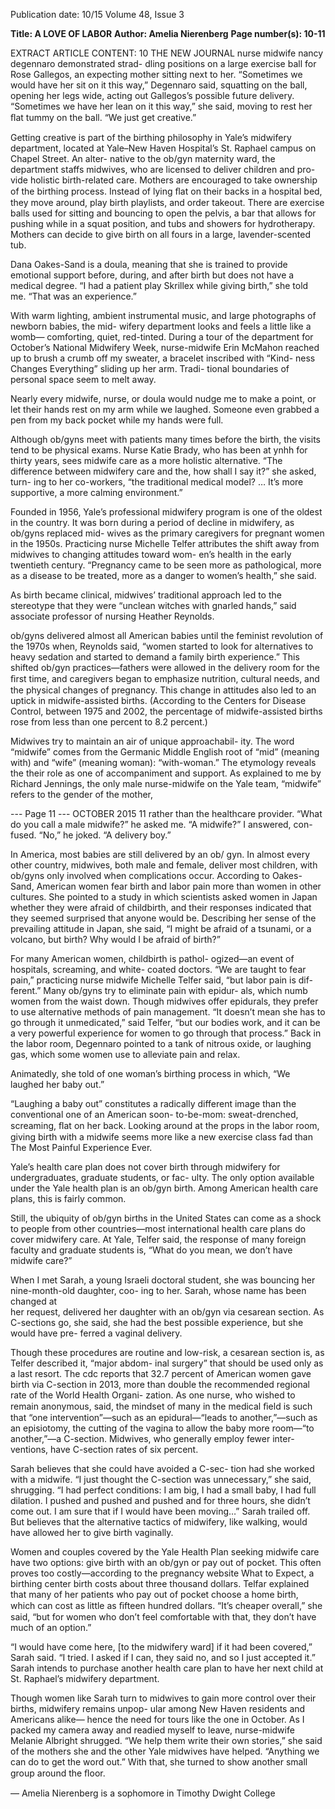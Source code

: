 Publication date: 10/15
Volume 48, Issue 3

**Title: A LOVE OF LABOR**
**Author: Amelia Nierenberg**
**Page number(s): 10-11**

EXTRACT ARTICLE CONTENT:
10
THE  NEW  JOURNAL
nurse midwife nancy degennaro demonstrated strad-
dling positions on a large exercise ball for Rose Gallegos, 
an expecting mother sitting next to her. “Sometimes 
we would have her sit on it this way,” Degennaro said, 
squatting on the ball, opening her legs wide, acting out 
Gallegos’s possible future delivery. “Sometimes we have 
her lean on it this way,” she said, moving to rest her ﬂat 
tummy on the ball. “We just get creative.” 

Getting creative is part of the birthing philosophy in 
Yale’s midwifery department, located at Yale–New Haven 
Hospital’s St. Raphael campus on Chapel Street. An alter-
native to the ob/gyn maternity ward, the department staffs 
midwives, who are licensed to deliver children and pro-
vide holistic birth-related care. Mothers are encouraged 
to take ownership of the birthing process. Instead of lying 
ﬂat on their backs in a hospital bed, they move around, 
play birth playlists, and order takeout. There are exercise 
balls used for sitting and bouncing to open the pelvis, a 
bar that allows for pushing while in a squat position, and 
tubs and showers for hydrotherapy. Mothers can decide 
to give birth on all fours in a large, lavender-scented tub. 

Dana Oakes-Sand is a doula, meaning that she is 
trained to provide emotional support before, during, and 
after birth but does not have a medical degree. “I had 
a patient play Skrillex while giving birth,” she told me. 
“That was an experience.” 

With warm lighting, ambient instrumental music, 
and large photographs of newborn babies, the mid-
wifery department looks and feels a little like a womb—
comforting, quiet, red-tinted. During a tour of the 
department for October’s National Midwifery Week, 
nurse-midwife Erin McMahon reached up to brush a 
crumb off my sweater, a bracelet inscribed with “Kind-
ness Changes Everything” sliding up her arm. Tradi-
tional boundaries of personal space seem to melt away. 

Nearly every midwife, nurse, or doula would nudge me 
to make a point, or let their hands rest on my arm while 
we laughed. Someone even grabbed a pen from my 
back pocket while my hands were full. 

Although ob/gyns meet with patients many times before 
the birth, the visits tend to be physical exams. Nurse Katie 
Brady, who has been at ynhh for thirty years, sees midwife 
care as a more holistic alternative. “The difference between 
midwifery care and the, how shall I say it?” she asked, turn-
ing to her co-workers, “the traditional medical model? … It’s 
more supportive, a more calming environment.” 

Founded in 1956, Yale’s professional midwifery program 
is one of the oldest in the country. It was born during a 
period of decline in midwifery, as ob/gyns replaced mid-
wives as the primary caregivers for pregnant women in the 
1950s. Practicing nurse Michelle Telfer attributes the shift 
away from midwives to changing attitudes toward wom-
en’s health in the early twentieth century. “Pregnancy 
came to be seen more as pathological, more as a disease to 
be treated, more as a danger to women’s health,” she said. 

As birth became clinical, midwives’ traditional approach 
led to the stereotype that they were “unclean witches 
with gnarled hands,” said associate professor of nursing 
Heather Reynolds. 

ob/gyns delivered almost all American babies until 
the feminist revolution of the 1970s when, Reynolds said, 
“women started to look for alternatives to heavy sedation 
and started to demand a family birth experience.” This 
shifted ob/gyn practices—fathers were allowed in the 
delivery room for the ﬁrst time, and caregivers began to 
emphasize nutrition, cultural needs, and the physical 
changes of pregnancy. This change in attitudes also led 
to an uptick in midwife-assisted births. (According to the 
Centers for Disease Control, between 1975 and 2002, the 
percentage of midwife-assisted births rose from less than 
one percent to 8.2 percent.) 

Midwives try to maintain an air of unique approachabil-
ity. The word “midwife” comes from the Germanic Middle 
English root of “mid” (meaning with) and “wife” (meaning 
woman): “with-woman.” The etymology reveals the their 
role as one of accompaniment and support. As explained to 
me by Richard Jennings, the only male nurse-midwife on 
the Yale team, “midwife” refers to the gender of the mother,


--- Page 11 ---
OCTOBER 2015
 11
rather than the healthcare provider. “What do you call a 
male midwife?” he asked me. “A midwife?” I answered, con-
fused. “No,” he joked. “A delivery boy.”

In America, most babies are still delivered by an ob/
gyn. In almost every other country, midwives, both male 
and female, deliver most children, with ob/gyns only 
involved when complications occur. According to Oakes-
Sand, American women fear birth and labor pain more 
than women in other cultures. She pointed to a study in 
which scientists asked women in Japan whether they were 
afraid of childbirth, and their responses indicated that 
they seemed surprised that anyone would be. Describing 
her sense of the prevailing attitude in Japan, she said, “I 
might be afraid of a tsunami, or a volcano, but birth? Why 
would I be afraid of birth?” 

For many American women, childbirth is pathol-
ogized—an event of hospitals, screaming, and white-
coated doctors. “We are taught to fear pain,” practicing 
nurse midwife Michelle Telfer said, “but labor pain is dif-
ferent.” Many ob/gyns try to eliminate pain with epidur-
als, which numb women from the waist down. Though 
midwives offer epidurals, they prefer to use alternative 
methods of pain management. “It doesn’t mean she has to 
go through it unmedicated,” said Telfer, “but our bodies 
work, and it can be a very powerful experience for women 
to go through that process.” Back in the labor room, 
Degennaro pointed to a tank of nitrous oxide, or laughing 
gas, which some women use to alleviate pain and relax. 

Animatedly, she told of one woman’s birthing process in 
which, “We laughed her baby out.” 

“Laughing a baby out” constitutes a radically different 
image than the conventional one of an American soon-
to-be-mom: sweat-drenched, screaming, ﬂat on her back. 
Looking around at the props in the labor room, giving 
birth with a midwife seems more like a new exercise class 
fad than The Most Painful Experience Ever.

Yale’s health care plan does not cover birth through 
midwifery for undergraduates, graduate students, or fac-
ulty. The only option available under the Yale health plan 
is an ob/gyn birth. Among American health care plans, 
this is fairly common.

Still, the ubiquity of ob/gyn births in the United States 
can come as a shock to people from other countries—most 
international health care plans do cover midwifery care. At 
Yale, Telfer said, the response of many foreign faculty and 
graduate students is, “What do you mean, we don’t have 
midwife care?” 

When I met Sarah, a young Israeli doctoral student, 
she was bouncing her nine-month-old daughter, coo-
ing to her. Sarah, whose name has been changed at  
her request, delivered her daughter with an ob/gyn via 
cesarean section. As C-sections go, she said, she had 
the best possible experience, but she would have pre-
ferred a vaginal delivery.

Though these procedures are routine and low-risk, a 
cesarean section is, as Telfer described it, “major abdom-
inal surgery” that should be used only as a last resort. 
The cdc reports that 32.7 percent of American women 
gave birth via C-section in 2013, more than double the 
recommended regional rate of the World Health Organi-
zation. As one nurse, who wished to remain anonymous, 
said, the mindset of many in the medical ﬁeld is such 
that “one intervention”—such as an epidural—“leads 
to another,”—such as an episiotomy, the cutting of the 
vagina to allow the baby more room—“to another,”—a 
C-section. Midwives, who generally employ fewer inter-
ventions, have C-section rates of six percent. 

Sarah believes that she could have avoided a C-sec-
tion had she worked with a midwife. “I just thought the 
C-section was unnecessary,” she said, shrugging. “I had 
perfect conditions: I am big, I had a small baby, I had full 
dilation. I pushed and pushed and pushed and for three 
hours, she didn’t come out. I am sure that if I would have 
been moving…” Sarah trailed off. But believes that the 
alternative tactics of midwifery, like walking, would have 
allowed her to give birth vaginally. 

Women and couples covered by the Yale Health Plan 
seeking midwife care have two options: give birth with 
an ob/gyn or pay out of pocket. This often proves too 
costly—according to the pregnancy website What to 
Expect, a birthing center birth costs about three thousand 
dollars. Telfar explained that many of her patients who 
pay out of pocket choose a home birth, which can cost 
as little as ﬁfteen hundred dollars. “It’s cheaper overall,” 
she said, “but for women who don’t feel comfortable with 
that, they don’t have much of an option.”

 “I would have come here, [to the midwifery ward] if 
it had been covered,” Sarah said. “I tried. I asked if I can, 
they said no, and so I just accepted it.” Sarah intends to 
purchase another health care plan to have her next child 
at St. Raphael’s midwifery department. 

Though women like Sarah turn to midwives to gain 
more control over their births, midwifery remains unpop-
ular among New Haven residents and Americans alike—
hence the need for tours like the one in October. As I 
packed my camera away and readied myself to leave, 
nurse-midwife Melanie Albright shrugged. “We help 
them write their own stories,” she said of the mothers she 
and the other Yale midwives have helped. “Anything we 
can do to get the word out.” With that, she turned to show 
another small group around the ﬂoor. 

— Amelia Nierenberg is a sophomore 
in Timothy Dwight College